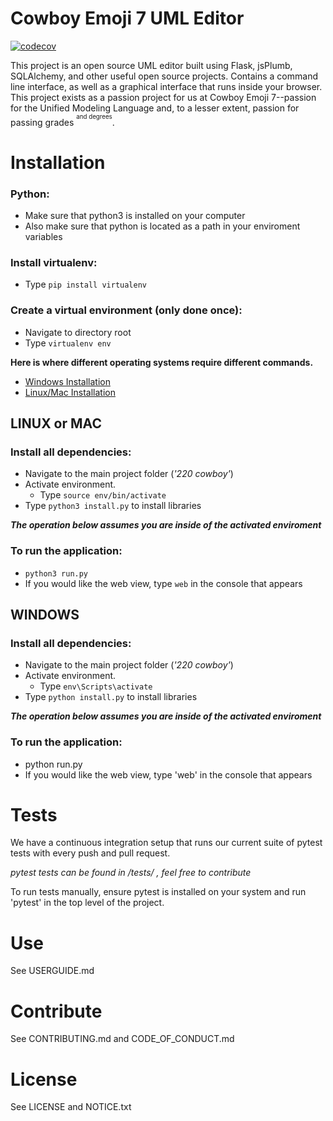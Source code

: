 # Cowboy Emoji 7 UML Editor
[![codecov](https://codecov.io/gh/mucsci-students/2020sp-420-CowboyEmoji7/branch/develop/graph/badge.svg)](https://codecov.io/gh/mucsci-students/2020sp-420-CowboyEmoji7)

This project is an open source UML editor built using Flask, jsPlumb, SQLAlchemy, and other useful open source projects. Contains a command line interface, as well as a graphical interface that runs inside your browser. This project exists as a passion project for us at Cowboy Emoji 7--passion for the Unified Modeling Language and, to a lesser extent, passion for passing grades <sup><sup>and degrees</sup></sup>.

# Installation

### Python:
- Make sure that python3 is installed on your computer
- Also make sure that python is located as a path in your enviroment variables

### Install virtualenv:
- Type `pip install virtualenv`

### Create a virtual environment (only done once):
- Navigate to directory root
- Type `virtualenv env`

**Here is where different operating systems require different commands.**
- [Windows Installation](#windows)
- [Linux/Mac Installation](#linux-or-mac)



## LINUX or MAC

### Install all dependencies:
- Navigate to the main project folder (*'220 cowboy'*)
- Activate environment.
	- Type `source env/bin/activate`
- Type `python3 install.py` to install libraries

***The operation below assumes you are inside of the activated enviroment***

### To run the application:
- `python3 run.py`
- If you would like the web view, type `web` in the console that appears

## WINDOWS

### Install all dependencies:
- Navigate to the main project folder (*'220 cowboy'*)
- Activate environment.
	- Type `env\Scripts\activate`
- Type `python install.py` to install libraries

***The operation below assumes you are inside of the activated enviroment***

### To run the application:
- python run.py
- If you would like the web view, type 'web' in the console that appears

# Tests
We have a continuous integration setup that runs our current suite of pytest tests with every push and pull request.

*pytest tests can be found in /tests/ , feel free to contribute*

To run tests manually, ensure pytest is installed on your system and run 'pytest' in the top level of the project.

# Use
See USERGUIDE.md

# Contribute
See CONTRIBUTING.md and CODE_OF_CONDUCT.md

# License
See LICENSE and NOTICE.txt

